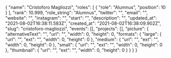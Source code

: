 {
 "name": "Cristoforo Magliozzi",
 "roles": [
  {
   "role": "Alumnus",
   "position": 10
  }
 ],
 "rank": 10.999,
 "role_string": "Alumnus",
 "twitter": "",
 "email": "",
 "website": "",
 "instagram": "",
 "start": "",
 "description": "",
 "updated_at": "2021-08-02T16:38:11.583Z",
 "created_at": "2021-08-02T16:38:09.902Z",
 "slug": "cristoforo-magliozzi",
 "events": [],
 "projects": [],
 "picture": {
  "alternativeText": "",
  "url": "",
  "width": 0,
  "height": 0,
  "formats": {
   "large": {
    "url": "",
    "ext": "",
    "width": 0,
    "height": 0
   },
   "medium": {
    "url": "",
    "ext": "",
    "width": 0,
    "height": 0
   },
   "small": {
    "url": "",
    "ext": "",
    "width": 0,
    "height": 0
   },
   "thumbnail": {
    "url": "",
    "ext": "",
    "width": 0,
    "height": 0
   }
  }
 }
}